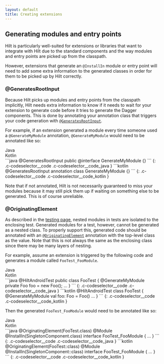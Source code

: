 ```yaml
---
layout: default
title: Creating extensions
---
```


## Generating modules and entry points

Hilt is particularly well-suited for extensions or libraries that want to
integrate with Hilt due to the standard components and the way modules and entry
points are picked up from the classpath.

However, extensions that generate an `@InstallIn` module or entry point will
need to add some extra information to the generated classes in order for them to
be picked up by Hilt correctly.

### @GeneratesRootInput

Because Hilt picks up modules and entry points from the classpath implicitly,
Hilt needs extra information to know if it needs to wait for your extension to
generate code before it tries to generate the Dagger components. This is done by
annotating your annotation class that triggers your code generation with
[`@GeneratesRootInput`].

For example, if an extension generated a module every time someone used a
`@GenerateMyModule` annotation, `@GenerateMyModule` would need to be annotated
like so:

<div class="c-codeselector__button c-codeselector__button_java">Java
</div>
<div class="c-codeselector__button c-codeselector__button_kotlin">Kotlin
</div>
```java
@GeneratesRootInput
public @interface GenerateMyModule {}
```
{: .c-codeselector__code .c-codeselector__code_java }
```kotlin
@GeneratesRootInput
annotation class GenerateMyModule {}
```
{: .c-codeselector__code .c-codeselector__code_kotlin }

Note that if not annotated, Hilt is not necessarily guaranteed to miss your
modules because it may still pick them up if waiting on something else to be
generated. This is of course unreliable.

### @OriginatingElement

As described in the [testing page](testing.md#nested-modules), nested modules in
tests are isolated to the enclosing test. Generated modules for a test, however,
cannot be generated as a nested class. To properly support this, generated code
should be annotated with an [`@OriginatingElement`] annotation with the
top-level class as the value. Note that this is not always the same as the
enclosing class since there may be many layers of nesting.

For example, assume an extension is triggered by the following code and
generates a module called `FooTest_FooModule`.

<div class="c-codeselector__button c-codeselector__button_java">Java</div>
<div class="c-codeselector__button c-codeselector__button_kotlin">Kotlin</div>
```java
@HiltAndroidTest
public class FooTest {
  @GenerateMyModule
  private Foo foo = new Foo();
  ...
}
```
{: .c-codeselector__code .c-codeselector__code_java }
```kotlin
@HiltAndroidTest
class FooTest {
  @GenerateMyModule
  val foo: Foo = Foo()
  ...
}
```
{: .c-codeselector__code .c-codeselector__code_kotlin }

Then the generated `FooTest_FooModule` would need to be annotated like so:

<div class="c-codeselector__button c-codeselector__button_java">Java</div>
<div class="c-codeselector__button c-codeselector__button_kotlin">Kotlin</div>
```java
@OriginatingElement(FooTest.class)
@Module
@InstallIn(SingletonComponent.class)
interface FooTest_FooModule {
  ...
}
```
{: .c-codeselector__code .c-codeselector__code_java }
```kotlin
@OriginatingElement(FooTest::class)
@Module
@InstallIn(SingletonComponent::class)
interface FooTest_FooModule {
  ...
}
```
{: .c-codeselector__code .c-codeselector__code_kotlin }

[`@GeneratesRootInput`]: https://dagger.dev/api/latest/dagger/hilt/GeneratesRootInput.html
[`@OriginatingElement`]: https://dagger.dev/api/latest/dagger/hilt/codegen/OriginatingElement.html
